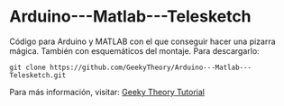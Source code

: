 Arduino---Matlab---Telesketch
=============================

Código para Arduino y MATLAB con el que conseguir hacer una pizarra mágica. También con esquemáticos del montaje.
Para descargarlo:
~~~
git clone https://github.com/GeekyTheory/Arduino---Matlab---Telesketch.git
~~~

Para más información, visitar: [Geeky Theory Tutorial](http://www.geekytheory.com/arduino-matlab-pizarra-magica/ "")